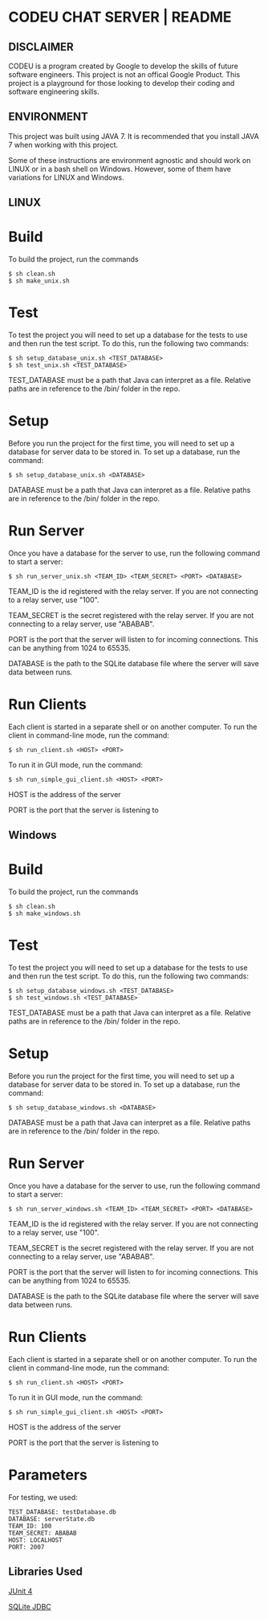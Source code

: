 
# CODEU CHAT SERVER | README


## DISCLAIMER

CODEU is a program created by Google to develop the skills of future software
engineers. This project is not an offical Google Product. This project is a
playground for those looking to develop their coding and software engineering
skills.


## ENVIRONMENT
This project was built using JAVA 7. It is recommended that you install
JAVA 7 when working with this project.

Some of these instructions are environment agnostic and should work on LINUX 
or in a bash shell on Windows. However, some of them have variations for LINUX
and Windows.

## LINUX
# Build
To build the project, run the commands
```
$ sh clean.sh
$ sh make_unix.sh
```
# Test  
To test the project you will need to set up a database 
for the tests to use and then run the test script. To do
this, run the following two commands:
```
$ sh setup_database_unix.sh <TEST_DATABASE>
$ sh test_unix.sh <TEST_DATABASE>
```
TEST_DATABASE must be a path that Java can interpret as a file. 
Relative paths are in reference to the /bin/ folder in the repo.
# Setup  
Before you run the project for the first time, you will need 
to set up a database for server data to be stored in. To set up
a database, run the command:
```
$ sh setup_database_unix.sh <DATABASE>
```
DATABASE must be a path that Java can interpret as a file. 
Relative paths are in reference to the /bin/ folder in the repo.
# Run Server
Once you have a database for the server to use, run the following
command to start a server:
```
$ sh run_server_unix.sh <TEAM_ID> <TEAM_SECRET> <PORT> <DATABASE>
```
TEAM_ID is the id registered with the relay server. If you are not 
connecting to a relay server, use "100".

TEAM_SECRET is the secret registered with the relay server. If you are
not connecting to a relay server, use "ABABAB".
  
PORT is the port that the server will listen to for incoming connections. 
This can be anything from 1024 to 65535.
  
DATABASE is the path to the SQLite database file where the server
will save data between runs.
# Run Clients
Each client is started in a separate shell or on another computer.
To run the client in command-line mode, run the command:
```
$ sh run_client.sh <HOST> <PORT>
```
To run it in GUI mode, run the command:
```
$ sh run_simple_gui_client.sh <HOST> <PORT>
```
HOST is the address of the server
  
PORT is the port that the server is listening to
  
## Windows
# Build
To build the project, run the commands
```
$ sh clean.sh
$ sh make_windows.sh
```
# Test  
To test the project you will need to set up a database 
for the tests to use and then run the test script. To do
this, run the following two commands:
```
$ sh setup_database_windows.sh <TEST_DATABASE>
$ sh test_windows.sh <TEST_DATABASE>
```
TEST_DATABASE must be a path that Java can interpret as a file. 
Relative paths are in reference to the /bin/ folder in the repo.
# Setup  
Before you run the project for the first time, you will need 
to set up a database for server data to be stored in. To set up
a database, run the command:
```
$ sh setup_database_windows.sh <DATABASE>
```
DATABASE must be a path that Java can interpret as a file. 
Relative paths are in reference to the /bin/ folder in the repo.
# Run Server
Once you have a database for the server to use, run the following
command to start a server:
```
$ sh run_server_windows.sh <TEAM_ID> <TEAM_SECRET> <PORT> <DATABASE>
```
TEAM_ID is the id registered with the relay server. If you are not 
connecting to a relay server, use "100".

TEAM_SECRET is the secret registered with the relay server. If you are
not connecting to a relay server, use "ABABAB".
  
PORT is the port that the server will listen to for incoming connections. 
This can be anything from 1024 to 65535.
  
DATABASE is the path to the SQLite database file where the server
will save data between runs.
# Run Clients
Each client is started in a separate shell or on another computer.
To run the client in command-line mode, run the command:
```
$ sh run_client.sh <HOST> <PORT>
```
To run it in GUI mode, run the command:
```
$ sh run_simple_gui_client.sh <HOST> <PORT>
```
HOST is the address of the server
  
PORT is the port that the server is listening to

# Parameters
For testing, we used:
```
TEST_DATABASE: testDatabase.db
DATABASE: serverState.db
TEAM_ID: 100
TEAM_SECRET: ABABAB
HOST: LOCALHOST
PORT: 2007
```
## Libraries Used
[JUnit 4](http://junit.org/junit4/)

[SQLite JDBC](https://github.com/xerial/sqlite-jdbc)
